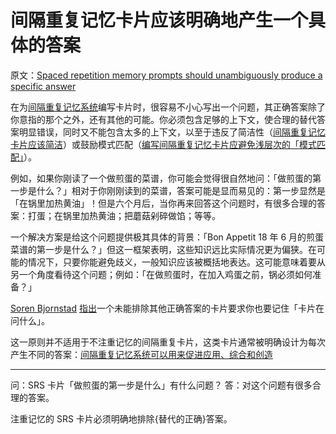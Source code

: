 # 间隔重复记忆卡片应该明确地产生一个具体的答案

原文：[Spaced repetition memory prompts should unambiguously produce a specific answer](https://notes.andymatuschak.org/z7wgJPD7gEoPwiBxuPNS8osvxczccM8Cq2j7F)

在为[间隔重复记忆系统](https://notes.andymatuschak.org/z4eXdSMJFv2qVGXSUEKH4vdcHBrLHcFY1ZGfC)编写卡片时，很容易不小心写出一个问题，其正确答案除了你意指的那个之外，还有其他的可能。你必须包含足够的上下文，使合理的替代答案明显错误，同时又不能包含太多的上下文，以至于违反了简洁性（[间隔重复记忆卡片应该简洁](https://notes.andymatuschak.org/zysh2vANAg4bFAqaR5KmwzSR3oe7ybDj465e)）或鼓励模式匹配（[编写间隔重复记忆卡片应避免浅层次的「模式匹配」](https://notes.andymatuschak.org/z6S3cEUXNktEEZEzRqUXh5ivRNMWjJ2nq72Ys)）。

例如，如果你刚读了一个做煎蛋的菜谱，你可能会觉得很自然地问：「做煎蛋的第一步是什么？」相对于你刚刚读到的菜谱，答案可能是显而易见的：第一步显然是「在锅里加热黄油」！但是六个月后，当你再来回答这个问题时，有很多合理的答案：打蛋；在锅里加热黄油；把蘑菇剁碎做馅；等等。

一个解决方案是给这个问题提供极其具体的背景：「Bon Appetit 18 年 6 月的煎蛋菜谱的第一步是什么？」但这一框架表明，这些知识远比实际情况更为偏狭。在可能的情况下，只要你能避免歧义，一般知识应该被概括地表达。这可能意味着要从另一个角度看待这个问题；例如：「在做煎蛋时，在加入鸡蛋之前，锅必须如何准备？」

[Soren Bjornstad](https://notes.andymatuschak.org/zzfor7LXCY9JBRjFmMaeLw5zV69GM2dSDQA) [指出](https://controlaltbackspace.org/memory/designing-precise-cards/#questions-should-be-context-free)一个未能排除其他正确答案的卡片要求你也要记住「卡片在问什么」。

这一原则并不适用于不注重记忆的间隔重复卡片，这类卡片通常被明确设计为每次产生不同的答案：[间隔重复记忆系统可以用来促进应用、综合和创造](https://notes.andymatuschak.org/zE8PK4UUAAWK6LEcmr8jja8JdxpUxcf1FUCX)

------

问：SRS 卡片「做煎蛋的第一步是什么」有什么问题？
答：对这个问题有很多合理的答案。

注重记忆的 SRS 卡片必须明确地排除{替代的正确}答案。